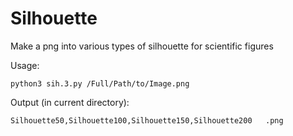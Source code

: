 # Silhouette
Make a png into various types of silhouette for scientific figures

Usage:

`python3 sih.3.py /Full/Path/to/Image.png`

Output (in current directory):

`Silhouette50,Silhouette100,Silhouette150,Silhouette200   .png`
